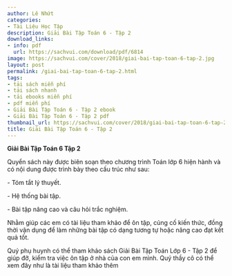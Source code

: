 ```yaml
---
author: Lê Nhứt
categories:
- Tài Liệu Học Tập
description: Giải Bài Tập Toán 6 - Tập 2
download_links:
- info: pdf
  url: https://sachvui.com/download/pdf/6814
image: https://sachvui.com/cover/2018/giai-bai-tap-toan-6-tap-2.jpg
layout: post
permalink: /giai-bai-tap-toan-6-tap-2.html
tags:
- tải sách miễn phí
- tải sách nhanh
- tải ebooks miễn phí
- pdf miễn phí
- Giải Bài Tập Toán 6 - Tập 2 ebook
- Giải Bài Tập Toán 6 - Tập 2 pdf
thumbnail_url: https://sachvui.com/cover/2018/giai-bai-tap-toan-6-tap-2.jpg
title: Giải Bài Tập Toán 6 - Tập 2
---
```


 <div class="item-desc text-justify"> <p><strong>Giải Bài Tập Toán 6 Tập 2 </strong></p><p>Quyển sách này được biên soạn theo chương trình Toán lớp 6 hiện hành và có nội dung được trình bày theo cấu trúc như sau:</p><p>- Tóm tắt lý thuyết.</p><p>- Hệ thống bài tập.</p><p>- Bài tập nâng cao và câu hỏi trắc nghiệm.</p><p>Nhằm giúp các em có tài liệu tham khảo để ôn tập, củng cố kiến thức, đồng thời vận dụng để làm những bài tập có dạng tương tự hoặc nâng cao đạt kết quả tốt.</p><p>Quý phụ huynh có thể tham khảo sách Giải Bài Tập Toán Lớp 6 - Tập 2 để giúp đỡ, kiểm tra việc ôn tập ở nhà của con em mình. Quý thầy cô có thể xem đây như là tài liệu tham khảo thêm</p> </div>